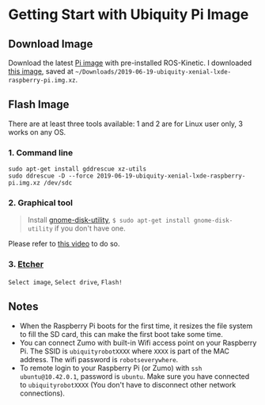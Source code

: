 # Getting Start with Ubiquity Pi Image

## Download Image
Download the latest [Pi image](https://downloads.ubiquityrobotics.com/pi.html) with pre-installed ROS-Kinetic. I downloaded [this image](https://ubiquity-pi-image.sfo2.cdn.digitaloceanspaces.com/2019-06-19-ubiquity-xenial-lxde-raspberry-pi.img.xz), saved at `~/Downloads/2019-06-19-ubiquity-xenial-lxde-raspberry-pi.img.xz`.

## Flash Image
There are at least three tools available: 1 and 2 are for Linux user only, 3 works on any OS.
### 1. Command line
```console
sudo apt-get install gddrescue xz-utils
sudo ddrescue -D --force 2019-06-19-ubiquity-xenial-lxde-raspberry-pi.img.xz /dev/sdc
```
### 2. Graphical tool
> Install [gnome-disk-utility](https://gitlab.gnome.org/GNOME/gnome-disk-utility/), `$ sudo apt-get install gnome-disk-utility` if you don't have one.

Please refer to [this video](https://youtu.be/_woWvmHl3Rc) to do so.
### 3. [Etcher](https://www.balena.io/etcher/)
`Select image`, `Select drive`, `Flash!`

## Notes
- When the Raspberry Pi boots for the first time, it resizes the file system to fill the SD card, this can make the first boot take some time.
- You can connect Zumo with built-in Wifi access point on your Raspberry Pi. The SSID is `ubiquityrobotXXXX` where `XXXX` is part of the MAC address. The wifi password is `robotseverywhere`.
- To remote login to your Raspberry Pi (or Zumo) with `ssh ubuntu@10.42.0.1`, password is `ubuntu`. Make sure you have connected to `ubiquityrobotXXXX` (You don't have to disconnect other network connections). 
